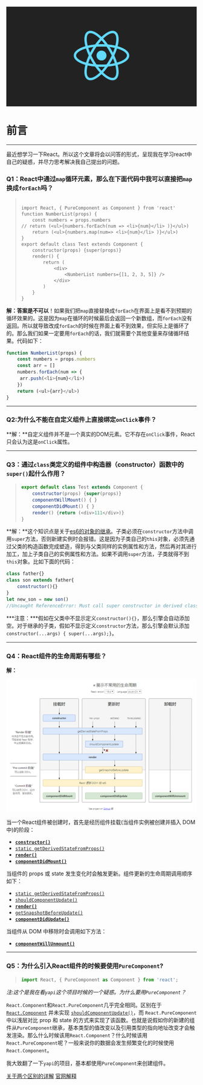 ![reactLogo](../images/reactLogo.png)

# 前言

------

​       最近想学习一下React。所以这个文章将会以问答的形式，呈现我在学习react中自己的疑惑，并尽力思考解决我自己提出的问题。

### Q1：React中通过`map`循环元素，那么在下面代码中我可以直接把`map`换成`forEach`吗？

> ```react
> 
> import React, { PureComponent as Component } from 'react'
> function NumberList(props) {
>     const numbers = props.numbers
> // return (<ul>{numbers.forEach(num => <li>{num}</li> )}</ul>)  
>     return (<ul>{numbers.map(num=> <li>{num}</li> )}</ul>)
> }
> export default class Test extends Component {
>     constructor(props) {super(props)}
>     render() {
>         return (
>             <div>
>                 <NumberList numbers={[1, 2, 3, 5]} />
>             </div>
>         )
>     }
> }
> ```
>
> 

**解：**答案是**不可以**！如果我们把`map`直接替换成`forEach`在界面上是看不到预期的循环效果的。这是因为`map`在循环的时候最后会返回一个新数组，而`forEach`没有返回。所以就导致改成`forEach`的时候在界面上看不到效果，但实际上是循环了的。那么我们如果一定要用`forEach`的话，我们就需要个其他变量来存储循环结果。代码如下：

```js
function NumberList(props) {
    const numbers = props.numbers
    const arr = []
    numbers.forEach(num => {
     arr.push(<li>{num}</li>)   
    })
    return (<ul>{arr}</ul>)   
}
```

------

### Q2:为什么不能在自定义组件上直接绑定`onClick`事件？

**解：**自定义组件并不是一个真实的DOM元素。它不存在`onClick`事件，React只会认为这是`onClick`属性。

------

### Q3：通过`class`类定义的组件中构造器（constructor）函数中的`super()`起什么作用？

> ```js
> export default class Test extends Component {
>     constructor(props) {super(props)}
>     componentWillMount() { }
>     componentDidMount() { }
>     render() {return (<div>111</div>)}
> }
> ```
>
> 

**解：**这个知识点是关于[es6的对象的继承](https://es6.ruanyifeng.com/#docs/class-extends)。子类必须在`constructor`方法中调用`super`方法，否则新建实例时会报错。这是因为子类自己的`this`对象，必须先通过父类的构造函数完成塑造，得到与父类同样的实例属性和方法，然后再对其进行加工，加上子类自己的实例属性和方法。如果不调用`super`方法，子类就得不到`this`对象。比如下面的代码：

```js
class father{}
class son extends father{
    constructor(){}
}
let new_son = new son()  
//Uncaught ReferenceError: Must call super constructor in derived class before accessing 'this' or returning from derived constructor

```

***注意：***假如在父类中不显示定义`constructor(){}`，那么引擎会自动添加空。对于继承的子类，假如不显示定义`constructor`方法，那么引擎会默认添加` constructor(...args) { super(...args);}`。

------

### Q4：React组件的生命周期有哪些？

**解：**

![reactCompoent](../images/reactCompoent.png)

当一个React组件被创建时，首先是经历组件挂载(当组件实例被创建并插入 DOM 中)的阶段：

- [**`constructor()`**](https://zh-hans.reactjs.org/docs/react-component.html#constructor)
- [`static getDerivedStateFromProps()`](https://zh-hans.reactjs.org/docs/react-component.html#static-getderivedstatefromprops)
- [**`render()`**](https://zh-hans.reactjs.org/docs/react-component.html#render)
- [**`componentDidMount()`**](https://zh-hans.reactjs.org/docs/react-component.html#componentdidmount)

当组件的 props 或 state 发生变化时会触发更新。组件更新的生命周期调用顺序如下：

- [`static getDerivedStateFromProps()`](https://zh-hans.reactjs.org/docs/react-component.html#static-getderivedstatefromprops)
- [`shouldComponentUpdate()`](https://zh-hans.reactjs.org/docs/react-component.html#shouldcomponentupdate)
- [**`render()`**](https://zh-hans.reactjs.org/docs/react-component.html#render)
- [`getSnapshotBeforeUpdate()`](https://zh-hans.reactjs.org/docs/react-component.html#getsnapshotbeforeupdate)
- [**`componentDidUpdate()`**](https://zh-hans.reactjs.org/docs/react-component.html#componentdidupdate)

当组件从 DOM 中移除时会调用如下方法：

- [**`componentWillUnmount()`**](https://zh-hans.reactjs.org/docs/react-component.html#componentwillunmount)

------

### Q5：为什么引入React组件的时候要使用`PureComponent`?

> ```js
> import React, { PureComponent as Component } from 'react';
> ```

*注:这个是我在看`yapi`这个项目时候的一个疑惑。为什么要用`PureComponent`？*

`React.Component`和`React.PureComponent`几乎完全相同。区别在于 [`React.Component`](https://zh-hans.reactjs.org/docs/react-api.html#reactcomponent) 并未实现 [`shouldComponentUpdate()`](https://zh-hans.reactjs.org/docs/react-component.html#shouldcomponentupdate)，而 `React.PureComponent` 中以浅层对比 prop 和 state 的方式来实现了该函数。也就是说假如你的新建的组件从`PureComponent`继承，基本类型的值改变以及引用类型的指向地址改变才会触发渲染。那么什么时候该用`React.Component`？什么时候该用`React.PureComponent`呢？一般来说你的数据会发生频繁变化的时候使用`React.Component`。

我大致翻了一下`yapi`的项目，基本都使用`PureComponent`来创建组件。

[关于两个区别的详解](https://juejin.im/post/5b614d9bf265da0fa759e84b)  [官网解释](https://zh-hans.reactjs.org/docs/react-api.html)

